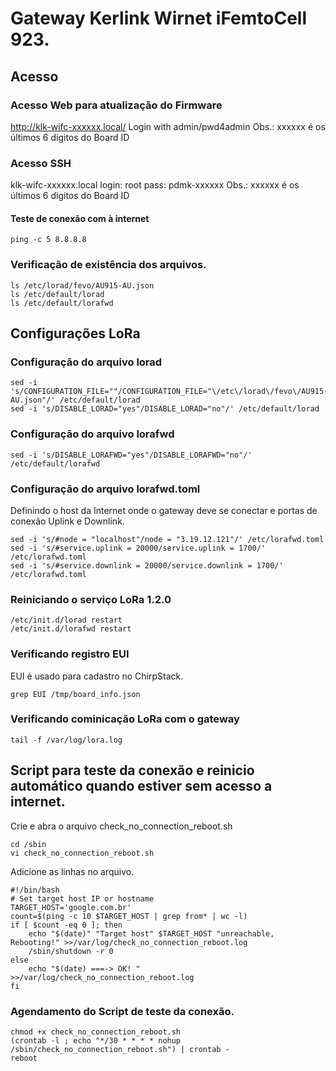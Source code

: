 # Gateway Kerlink Wirnet iFemtoCell 923.

## Acesso

### Acesso Web para atualização do Firmware
http://klk-wifc-xxxxxx.local/
Login with admin/pwd4admin
Obs.: xxxxxx é os últimos 6 dígitos do Board ID

### Acesso SSH

klk-wifc-xxxxxx.local
login: root
pass: pdmk-xxxxxx
Obs.: xxxxxx é os últimos 6 dígitos do Board ID

#### Teste de conexão com à internet
```
ping -c 5 8.8.8.8
```

### Verificação de existência dos arquivos.
```
ls /etc/lorad/fevo/AU915-AU.json
ls /etc/default/lorad
ls /etc/default/lorafwd
```

## Configurações LoRa

### Configuração do arquivo lorad
```
sed -i 's/CONFIGURATION_FILE=""/CONFIGURATION_FILE="\/etc\/lorad\/fevo\/AU915-AU.json"/' /etc/default/lorad
sed -i 's/DISABLE_LORAD="yes"/DISABLE_LORAD="no"/' /etc/default/lorad
```

### Configuração do arquivo lorafwd
```
sed -i 's/DISABLE_LORAFWD="yes"/DISABLE_LORAFWD="no"/' /etc/default/lorafwd
```

### Configuração do arquivo lorafwd.toml
Definindo o host da Internet onde o gateway deve se conectar e portas de conexão Uplink e Downlink.
```
sed -i 's/#node = "localhost"/node = "3.19.12.121"/' /etc/lorafwd.toml
sed -i 's/#service.uplink = 20000/service.uplink = 1700/' /etc/lorafwd.toml
sed -i 's/#service.downlink = 20000/service.downlink = 1700/' /etc/lorafwd.toml
```

### Reiniciando o serviço LoRa 1.2.0 
```
/etc/init.d/lorad restart
/etc/init.d/lorafwd restart
```

### Verificando registro EUI 
EUI é usado para cadastro no ChirpStack.
```
grep EUI /tmp/board_info.json
```

### Verificando cominicação LoRa com o gateway
```
tail -f /var/log/lora.log
```

## Script para teste da conexão e reinicio automático quando estiver sem acesso a internet.

Crie e abra o arquivo check_no_connection_reboot.sh
```
cd /sbin
vi check_no_connection_reboot.sh 
```

Adicione as linhas no arquivo.
```
#!/bin/bash
# Set target host IP or hostname
TARGET_HOST='google.com.br'
count=$(ping -c 10 $TARGET_HOST | grep from* | wc -l)
if [ $count -eq 0 ]; then
    echo "$(date)" "Target host" $TARGET_HOST "unreachable, Rebooting!" >>/var/log/check_no_connection_reboot.log
    /sbin/shutdown -r 0
else
    echo "$(date) ===-> OK! " >>/var/log/check_no_connection_reboot.log
fi
```

### Agendamento do Script de teste da conexão.
```
chmod +x check_no_connection_reboot.sh
(crontab -l ; echo "*/30 * * * * nohup /sbin/check_no_connection_reboot.sh") | crontab -
reboot
```